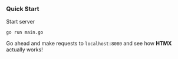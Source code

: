 ### Quick Start

Start server

```console
go run main.go
```

Go ahead and make requests to `localhost:8080` and see how **HTMX** actually works!
